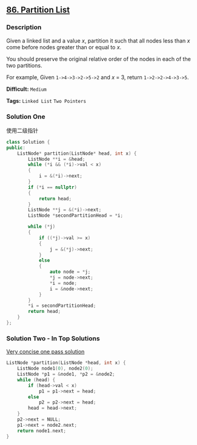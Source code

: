 ## [86. Partition List](https://leetcode.com/problems/partition-list/description/)

### Description

Given a linked list and a value *x*, partition it such that all nodes less than *x* come before nodes greater than or equal to *x*.

You should preserve the original relative order of the nodes in each of the two partitions.

For example,
Given `1->4->3->2->5->2` and *x* = 3,
return `1->2->2->4->3->5`.



**Difficult:** `Medium`

**Tags:** `Linked List` `Two Pointers`



### Solution One

使用二级指针

```c++
class Solution {
public:
    ListNode* partition(ListNode* head, int x) {
        ListNode **i = &head;
        while (*i && (*i)->val < x)
        {
            i = &(*i)->next;
        }
        if (*i == nullptr)
        {
            return head;
        }
        ListNode **j = &(*i)->next;
        ListNode *secondPartitionHead = *i;

        while (*j)
        {
            if ((*j)->val >= x)
            {
                j = &(*j)->next;
            }
            else
            {
                auto node = *j;
                *j = node->next;
                *i = node;
                i = &node->next;
            }
        }
        *i = secondPartitionHead;
        return head;
    }
};
```



### Solution Two - In Top Solutions

[Very concise one pass solution](https://discuss.leetcode.com/topic/7005/very-concise-one-pass-solution)

```c++
ListNode *partition(ListNode *head, int x) {
    ListNode node1(0), node2(0);
    ListNode *p1 = &node1, *p2 = &node2;
    while (head) {
        if (head->val < x)
            p1 = p1->next = head;
        else
            p2 = p2->next = head;
        head = head->next;
    }
    p2->next = NULL;
    p1->next = node2.next;
    return node1.next;
}
```



